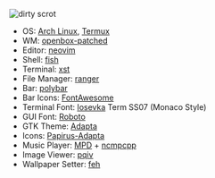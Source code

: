 ![dirty scrot](https://0x0.st/sv07.png)

- OS: [Arch Linux], [Termux]
- WM: [openbox-patched]
- Editor: [neovim]
- Shell: [fish]
- Terminal: [xst]
- File Manager: [ranger]
- Bar: [polybar]
- Bar Icons: [FontAwesome]
- Terminal Font: [Iosevka] Term SS07 (Monaco Style)
- GUI Font: [Roboto]
- GTK Theme: [Adapta]
- Icons: [Papirus-Adapta]
- Music Player: [MPD] + [ncmpcpp]
- Image Viewer: [pqiv]
- Wallpaper Setter: [feh]

[Arch Linux]:      https://www.archlinux.org/
[Termux]:          https://termux.com/
[openbox-patched]: https://github.com/dylanaraps/openbox-patched
[neovim]:          https://neovim.io/
[fish]:            https://github.com/fish-shell/fish-shell
[xst]:             https://github.com/gnotclub/xst
[ranger]:          https://github.com/ranger/ranger
[polybar]:         https://github.com/jaagr/polybar
[FontAwesome]:     https://github.com/FortAwesome/Font-Awesome
[Iosevka]:         https://github.com/be5invis/Iosevka
[Roboto]:          https://github.com/google/roboto
[Adapta]:          https://github.com/adapta-project/adapta-gtk-theme
[Papirus-Adapta]:  https://github.com/PapirusDevelopmentTeam/papirus-icon-theme
[MPD]:             https://github.com/MusicPlayerDaemon/MPD
[ncmpcpp]:         https://github.com/arybczak/ncmpcpp
[pqiv]:            https://github.com/phillipberndt/pqiv
[feh]:             https://github.com/derf/feh
